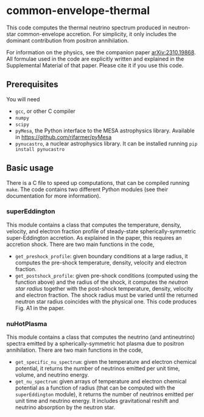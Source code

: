 # common-envelope-thermal
This code computes the thermal neutrino spectrum produced in neutron-star common-envelope accretion. For simplicity, it only includes the dominant contribution from positron annihilation.

For information on the physics, see the companion paper [arXiv:2310.19868](https://arxiv.org/abs/2310.19868). All formulae used in the code are explicitly written and explained in the Supplemental Material of that paper. Please cite it if you use this code.

## Prerequisites
You will need
* `gcc`, or other C compiler
* `numpy`
* `scipy`
* `pyMesa`, the Python interface to the MESA astrophysics library. Available in https://github.com/rjfarmer/pyMesa
* `pynucastro`, a nuclear astrophysics library. It can be installed running `pip install pynucastro`

## Basic usage
There is a C file to speed up computations, that can be compiled running `make`. The code contains two different Python modules (see their documentation for more information).

### superEddington ###
This module contains a class that computes the temperature, density, velocity, and electron fraction profile of steady-state spherically-symmetric super-Eddington accretion. As explained in the paper, this requires an accretion shock. There are two main functions in the code,
* `get_preshock_profile`: given boundary conditions at a large radius, it computes the pre-shock temperature, density, velocity and electron fraction.
* `get_postshock_profile`: given pre-shock conditions (computed using the function above) and the radius of the shock, it computes the _neutron star radius_ together with the post-shock temperature, density, velocity and electron fraction. The shock radius must be varied until the returned neutron star radius coincides with the physical one.
This code produces Fig. A1 in the paper.

### nuHotPlasma ###
This module contains a class that computes the neutrino (and antineutrino) spectra emitted by a spherically-symmetric hot plasma due to positron annihilation. There are two main functions in the code,
* `get_specific_nu_spectrum`: given the temperature and electron chemical potential, it returns the number of neutrinos emitted per unit time, volume, and neutrino energy.
* `get_nu_spectrum`: given arrays of temperature and electron chemical potential as a function of radius (that can be computed with the `superEddington` module), it returns the number of neutrinos emitted per unit time and neutrino energy. It includes gravitational reshift and neutrino absorption by the neutron star.
